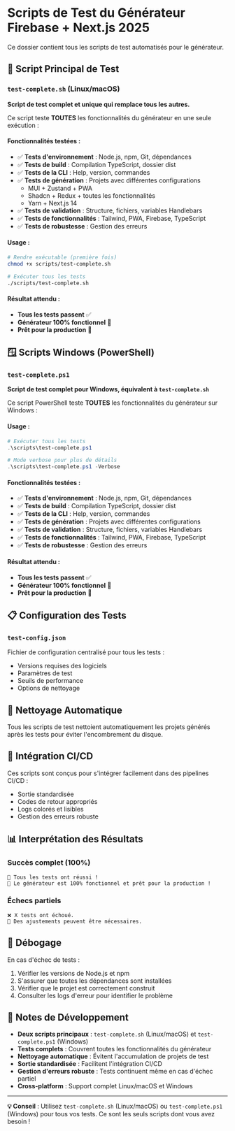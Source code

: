 # Scripts de Test du Générateur Firebase + Next.js 2025

Ce dossier contient tous les scripts de test automatisés pour le générateur.

## 🎯 Script Principal de Test

### `test-complete.sh` (Linux/macOS)

**Script de test complet et unique qui remplace tous les autres.**

Ce script teste **TOUTES** les fonctionnalités du générateur en une seule exécution :

#### Fonctionnalités testées :

- ✅ **Tests d'environnement** : Node.js, npm, Git, dépendances
- ✅ **Tests de build** : Compilation TypeScript, dossier dist
- ✅ **Tests de la CLI** : Help, version, commandes
- ✅ **Tests de génération** : Projets avec différentes configurations
  - MUI + Zustand + PWA
  - Shadcn + Redux + toutes les fonctionnalités
  - Yarn + Next.js 14
- ✅ **Tests de validation** : Structure, fichiers, variables Handlebars
- ✅ **Tests de fonctionnalités** : Tailwind, PWA, Firebase, TypeScript
- ✅ **Tests de robustesse** : Gestion des erreurs

#### Usage :

```bash
# Rendre exécutable (première fois)
chmod +x scripts/test-complete.sh

# Exécuter tous les tests
./scripts/test-complete.sh
```

#### Résultat attendu :

- **Tous les tests passent** ✅
- **Générateur 100% fonctionnel** 🚀
- **Prêt pour la production** 🎯

## 🪟 Scripts Windows (PowerShell)

### `test-complete.ps1`

**Script de test complet pour Windows, équivalent à `test-complete.sh`**

Ce script PowerShell teste **TOUTES** les fonctionnalités du générateur sur Windows :

#### Usage :

```powershell
# Exécuter tous les tests
.\scripts\test-complete.ps1

# Mode verbose pour plus de détails
.\scripts\test-complete.ps1 -Verbose
```

#### Fonctionnalités testées :

- ✅ **Tests d'environnement** : Node.js, npm, Git, dépendances
- ✅ **Tests de build** : Compilation TypeScript, dossier dist
- ✅ **Tests de la CLI** : Help, version, commandes
- ✅ **Tests de génération** : Projets avec différentes configurations
- ✅ **Tests de validation** : Structure, fichiers, variables Handlebars
- ✅ **Tests de fonctionnalités** : Tailwind, PWA, Firebase, TypeScript
- ✅ **Tests de robustesse** : Gestion des erreurs

#### Résultat attendu :

- **Tous les tests passent** ✅
- **Générateur 100% fonctionnel** 🚀
- **Prêt pour la production** 🎯

## 📋 Configuration des Tests

### `test-config.json`

Fichier de configuration centralisé pour tous les tests :

- Versions requises des logiciels
- Paramètres de test
- Seuils de performance
- Options de nettoyage

## 🧹 Nettoyage Automatique

Tous les scripts de test nettoient automatiquement les projets générés après les tests pour éviter l'encombrement du disque.

## 🚀 Intégration CI/CD

Ces scripts sont conçus pour s'intégrer facilement dans des pipelines CI/CD :

- Sortie standardisée
- Codes de retour appropriés
- Logs colorés et lisibles
- Gestion des erreurs robuste

## 📊 Interprétation des Résultats

### Succès complet (100%)

```
🎉 Tous les tests ont réussi !
🚀 Le générateur est 100% fonctionnel et prêt pour la production !
```

### Échecs partiels

```
❌ X tests ont échoué.
🔧 Des ajustements peuvent être nécessaires.
```

## 🔧 Débogage

En cas d'échec de tests :

1. Vérifier les versions de Node.js et npm
2. S'assurer que toutes les dépendances sont installées
3. Vérifier que le projet est correctement construit
4. Consulter les logs d'erreur pour identifier le problème

## 📝 Notes de Développement

- **Deux scripts principaux** : `test-complete.sh` (Linux/macOS) et `test-complete.ps1` (Windows)
- **Tests complets** : Couvrent toutes les fonctionnalités du générateur
- **Nettoyage automatique** : Évitent l'accumulation de projets de test
- **Sortie standardisée** : Facilitent l'intégration CI/CD
- **Gestion d'erreurs robuste** : Tests continuent même en cas d'échec partiel
- **Cross-platform** : Support complet Linux/macOS et Windows

---

**💡 Conseil** : Utilisez `test-complete.sh` (Linux/macOS) ou `test-complete.ps1` (Windows) pour tous vos tests. Ce sont les seuls scripts dont vous avez besoin !
